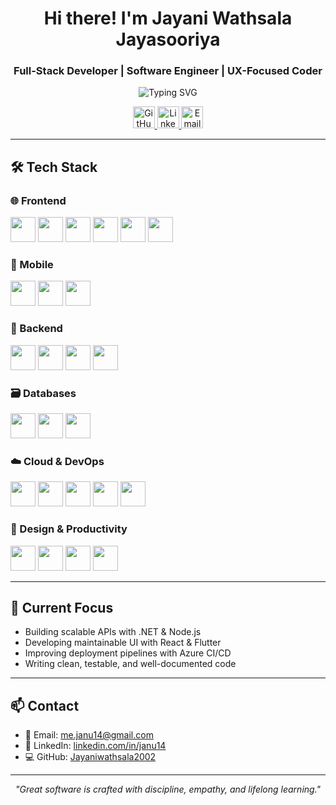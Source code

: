 <h1 align="center">Hi there! I'm Jayani Wathsala Jayasooriya</h1>
<h3 align="center">Full-Stack Developer | Software Engineer | UX-Focused Coder</h3>

<p align="center">
  <img src="https://readme-typing-svg.demolab.com?font=Fira+Code&pause=1000&color=0A66C2&center=true&vCenter=true&multiline=true&width=435&lines=Creating+Reliable+Software+Solutions;Crafting+Efficient+Code+and+User+Experiences" alt="Typing SVG" />
</p>

<!-- Social Links -->
<p align="center">
  <a href="https://github.com/Jayaniwathsala2002" target="_blank">
    <img src="https://cdn.jsdelivr.net/gh/devicons/devicon/icons/github/github-original.svg" width="35" alt="GitHub" />
  </a>
  <a href="https://www.linkedin.com/in/janu14/" target="_blank">
    <img src="https://cdn.jsdelivr.net/gh/devicons/devicon/icons/linkedin/linkedin-original.svg" width="35" alt="LinkedIn" />
  </a>
  <a href="mailto:me.janu14@gmail.com">
    <img src="https://cdn.jsdelivr.net/gh/devicons/devicon/icons/google/google-original.svg" width="35" alt="Email" />
  </a>
</p>

---

## 🛠️ Tech Stack

### 🌐 Frontend
<p>
  <img src="https://cdn.jsdelivr.net/gh/devicons/devicon/icons/html5/html5-original.svg" width="40" />
  <img src="https://cdn.jsdelivr.net/gh/devicons/devicon/icons/css3/css3-original.svg" width="40" />
  <img src="https://cdn.jsdelivr.net/gh/devicons/devicon/icons/javascript/javascript-original.svg" width="40" />
  <img src="https://cdn.jsdelivr.net/gh/devicons/devicon/icons/typescript/typescript-original.svg" width="40" />
  <img src="https://cdn.jsdelivr.net/gh/devicons/devicon/icons/react/react-original.svg" width="40" />
  <img src="https://cdn.jsdelivr.net/gh/devicons/devicon/icons/bootstrap/bootstrap-original.svg" width="40" />
</p>

### 📱 Mobile
<p>
  <img src="https://cdn.jsdelivr.net/gh/devicons/devicon/icons/flutter/flutter-original.svg" width="40" />
  <img src="https://cdn.jsdelivr.net/gh/devicons/devicon/icons/dart/dart-original.svg" width="40" />
  <img src="https://cdn.jsdelivr.net/gh/devicons/devicon/icons/android/android-original.svg" width="40" />
</p>

### 🔧 Backend
<p>
  <img src="https://cdn.jsdelivr.net/gh/devicons/devicon/icons/dotnetcore/dotnetcore-original.svg" width="40" />
  <img src="https://cdn.jsdelivr.net/gh/devicons/devicon/icons/csharp/csharp-original.svg" width="40" />
  <img src="https://cdn.jsdelivr.net/gh/devicons/devicon/icons/nodejs/nodejs-original.svg" width="40" />
  <img src="https://cdn.jsdelivr.net/gh/devicons/devicon/icons/java/java-original.svg" width="40" />
</p>

### 🗃️ Databases
<p>
  <img src="https://cdn.jsdelivr.net/gh/devicons/devicon/icons/mysql/mysql-original.svg" width="40" />
  <img src="https://cdn.jsdelivr.net/gh/devicons/devicon/icons/mongodb/mongodb-original.svg" width="40" />
  <img src="https://cdn.jsdelivr.net/gh/devicons/devicon/icons/postgresql/postgresql-original.svg" width="40" />
</p>

### ☁️ Cloud & DevOps
<p>
  <img src="https://cdn.jsdelivr.net/gh/devicons/devicon/icons/azure/azure-original.svg" width="40" />
  <img src="https://cdn.jsdelivr.net/gh/devicons/devicon/icons/docker/docker-original.svg" width="40" />
  <img src="https://cdn.jsdelivr.net/gh/devicons/devicon/icons/github/github-original.svg" width="40" />
  <img src="https://cdn.jsdelivr.net/gh/devicons/devicon/icons/gitlab/gitlab-original.svg" width="40" />
  <img src="https://cdn.jsdelivr.net/gh/devicons/devicon/icons/githubactions/githubactions-original.svg" width="40" />
</p>

### 🎨 Design & Productivity
<p>
  <img src="https://cdn.jsdelivr.net/gh/devicons/devicon/icons/figma/figma-original.svg" width="40" />
  <img src="https://cdn.jsdelivr.net/gh/devicons/devicon/icons/photoshop/photoshop-plain.svg" width="40" />
  <img src="https://cdn.jsdelivr.net/gh/devicons/devicon/icons/jira/jira-original.svg" width="40" />
  <img src="https://cdn.jsdelivr.net/gh/devicons/devicon/icons/postman/postman-original.svg" width="40" />
</p>

---

## 🎯 Current Focus

- Building scalable APIs with .NET & Node.js  
- Developing maintainable UI with React & Flutter  
- Improving deployment pipelines with Azure CI/CD  
- Writing clean, testable, and well-documented code

---

## 📫 Contact

- 📧 Email: me.janu14@gmail.com  
- 💼 LinkedIn: [linkedin.com/in/janu14](https://www.linkedin.com/in/janu14/)  
- 💻 GitHub: [Jayaniwathsala2002](https://github.com/Jayaniwathsala2002)

---

<p align="center">
  <em>"Great software is crafted with discipline, empathy, and lifelong learning."</em>
</p>

<style>
@keyframes fadeIn {
  from { opacity: 0; transform: translateY(10px); }
  to { opacity: 1; transform: translateY(0); }
}
</style>
